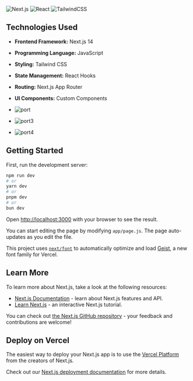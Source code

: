 ![Next.js](https://img.shields.io/badge/Next.js-14-black)
![React](https://img.shields.io/badge/React-19-blue)
![TailwindCSS](https://img.shields.io/badge/TailwindCSS-4-38B2AC)

## Technologies Used

- **Frontend Framework:** Next.js 14
- **Programming Language:** JavaScript
- **Styling:** Tailwind CSS
- **State Management:** React Hooks
- **Routing:** Next.js App Router
- **UI Components:** Custom Components

- ![port](https://github.com/user-attachments/assets/86df3195-3a31-4057-a054-4b2aad59586b)
- ![port3](https://github.com/user-attachments/assets/5abb5e7f-1e90-4046-bfe7-6c7c615baf1e)
- ![port4](https://github.com/user-attachments/assets/c155d7ae-a562-457e-afb8-2066280fa708)


## Getting Started

First, run the development server:

```bash
npm run dev
# or
yarn dev
# or
pnpm dev
# or
bun dev
```

Open [http://localhost:3000](http://localhost:3000) with your browser to see the result.

You can start editing the page by modifying `app/page.js`. The page auto-updates as you edit the file.

This project uses [`next/font`](https://nextjs.org/docs/app/building-your-application/optimizing/fonts) to automatically optimize and load [Geist](https://vercel.com/font), a new font family for Vercel.

## Learn More

To learn more about Next.js, take a look at the following resources:

- [Next.js Documentation](https://nextjs.org/docs) - learn about Next.js features and API.
- [Learn Next.js](https://nextjs.org/learn) - an interactive Next.js tutorial.

You can check out [the Next.js GitHub repository](https://github.com/vercel/next.js) - your feedback and contributions are welcome!

## Deploy on Vercel

The easiest way to deploy your Next.js app is to use the [Vercel Platform](https://vercel.com/new?utm_medium=default-template&filter=next.js&utm_source=create-next-app&utm_campaign=create-next-app-readme) from the creators of Next.js.

Check out our [Next.js deployment documentation](https://nextjs.org/docs/app/building-your-application/deploying) for more details.
